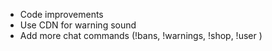 - Code improvements
- Use CDN for warning sound
- Add more chat commands (!bans, !warnings, !shop, !user <username>)
